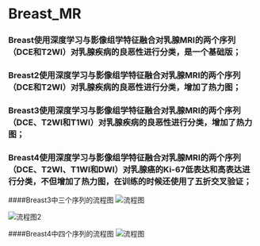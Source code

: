 # Breast_MR
### Breast使用深度学习与影像组学特征融合对乳腺MRI的两个序列（DCE和T2WI）对乳腺疾病的良恶性进行分类，是一个基础版；
### Breast2使用深度学习与影像组学特征融合对乳腺MRI的两个序列（DCE和T2WI）对乳腺疾病的良恶性进行分类，增加了热力图；
### Breast3使用深度学习与影像组学特征融合对乳腺MRI的两个序列（DCE、T2WI和T1WI）对乳腺疾病的良恶性进行分类，增加了热力图；
### Breast4使用深度学习与影像组学特征融合对乳腺MRI的两个序列（DCE、T2WI、T1WI和DWI）对乳腺癌的Ki-67低表达和高表达进行分类，不但增加了热力图，在训练的时候还使用了五折交叉验证；
####Breast3中三个序列的流程图
![流程图](https://github.com/menglimengjianmengbujian/Breast_MR/assets/122141677/73646f3e-ea74-4449-818d-5495533a0db3)

![流程图2](https://github.com/menglimengjianmengbujian/Breast_MR/assets/122141677/d382a41d-a8b1-43a9-8301-e9482f4181cc)

####Breast4中四个序列的流程图
![流程图](https://github.com/user-attachments/assets/34297896-661e-4d3f-b0a3-fdee244007a3)


